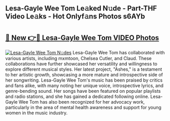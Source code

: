 ## Lesa-Gayle Wee Tom Le𝚊ked N𝚞de - Part-THF Video Le𝚊ks - Hot Onlyf𝚊ns Photos s6AYb

# <h2><a href="http://ab20852.deff.icu/?id=Lesa-Gayle+Wee+Tom">🔗 New 👉🔴 Lesa-Gayle Wee Tom VIDEO Photos</a></h2>

[![Lesa-Gayle Wee Tom N𝚞des](https://i.imgur.com/rIISA9y.gif)](http://ab20852.deff.icu/?id=Lesa-Gayle+Wee+Tom)
Lesa-Gayle Wee Tom has collaborated with various artists, including mxmtoon, Chelsea Cutler, and Claud. These collaborations have further showcased her versatility and willingness to explore different musical styles. Her latest project, "Ashes," is a testament to her artistic growth, showcasing a more mature and introspective side of her songwriting. Lesa-Gayle Wee Tom's music has been praised by critics and fans alike, with many noting her unique voice, introspective lyrics, and genre-bending sound. Her songs have been featured on popular playlists and radio stations, and she has gained a dedicated following online. Lesa-Gayle Wee Tom has also been recognized for her advocacy work, particularly in the area of mental health awareness and support for young women in the music industry.
